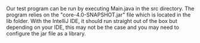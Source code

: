 Our test program can be run by executing Main.java in the src directory. The program relies on the "core-4.0-SNAPSHOT.jar" file which is located in the lib folder. With the IntelliJ IDE, it should run straight out of the box but depending on your IDE, this may not be the case and you may need to configure the jar file as a library.
